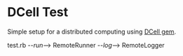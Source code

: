 # DCell Test

Simple setup for a distributed computing using [DCell gem](https://github.com/celluloid/dcell).


test.rb --*run*--> RemoteRunner --*log*--> RemoteLogger
